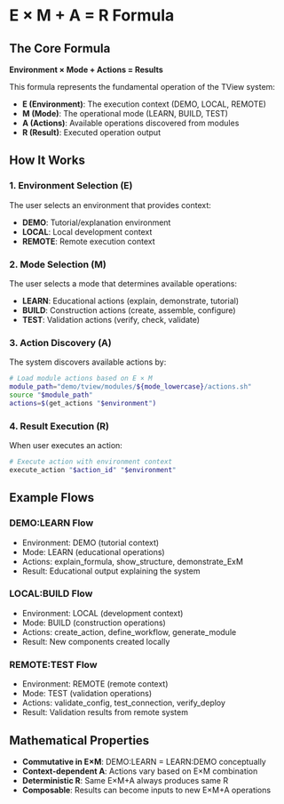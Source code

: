 # E × M + A = R Formula

## The Core Formula

**Environment × Mode + Actions = Results**

This formula represents the fundamental operation of the TView system:

- **E (Environment)**: The execution context (DEMO, LOCAL, REMOTE)
- **M (Mode)**: The operational mode (LEARN, BUILD, TEST)
- **A (Actions)**: Available operations discovered from modules
- **R (Result)**: Executed operation output

## How It Works

### 1. Environment Selection (E)
The user selects an environment that provides context:
- **DEMO**: Tutorial/explanation environment
- **LOCAL**: Local development context
- **REMOTE**: Remote execution context

### 2. Mode Selection (M)
The user selects a mode that determines available operations:
- **LEARN**: Educational actions (explain, demonstrate, tutorial)
- **BUILD**: Construction actions (create, assemble, configure)
- **TEST**: Validation actions (verify, check, validate)

### 3. Action Discovery (A)
The system discovers available actions by:
```bash
# Load module actions based on E × M
module_path="demo/tview/modules/${mode_lowercase}/actions.sh"
source "$module_path"
actions=$(get_actions "$environment")
```

### 4. Result Execution (R)
When user executes an action:
```bash
# Execute action with environment context
execute_action "$action_id" "$environment"
```

## Example Flows

### DEMO:LEARN Flow
- Environment: DEMO (tutorial context)
- Mode: LEARN (educational operations)
- Actions: explain_formula, show_structure, demonstrate_ExM
- Result: Educational output explaining the system

### LOCAL:BUILD Flow
- Environment: LOCAL (development context)
- Mode: BUILD (construction operations)
- Actions: create_action, define_workflow, generate_module
- Result: New components created locally

### REMOTE:TEST Flow
- Environment: REMOTE (remote context)
- Mode: TEST (validation operations)
- Actions: validate_config, test_connection, verify_deploy
- Result: Validation results from remote system

## Mathematical Properties

- **Commutative in E×M**: DEMO:LEARN = LEARN:DEMO conceptually
- **Context-dependent A**: Actions vary based on E×M combination
- **Deterministic R**: Same E×M+A always produces same R
- **Composable**: Results can become inputs to new E×M+A operations